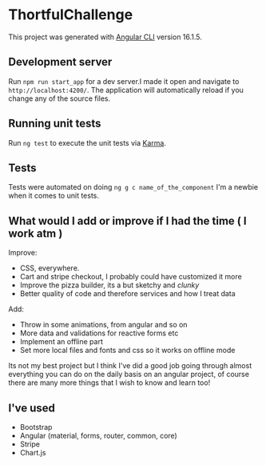 # ThortfulChallenge

This project was generated with [Angular CLI](https://github.com/angular/angular-cli) version 16.1.5.

## Development server

Run `npm run start_app` for a dev server.I made it open and navigate to `http://localhost:4200/`. The application will automatically reload if you change any of the source files.

## Running unit tests

Run `ng test` to execute the unit tests via [Karma](https://karma-runner.github.io).

## Tests

Tests were automated on doing `ng g c name_of_the_component` I'm a newbie when it comes to unit tests.

## What would I add or improve if I had the time ( I work atm )

Improve:
- CSS, everywhere.
- Cart and stripe checkout, I probably could have customized it more
- Improve the pizza builder, its a but sketchy and *clunky*
- Better quality of code and therefore services and how I treat data
  
Add:
- Throw in some animations, from angular and so on
- More data and validations for reactive forms etc
- Implement an offline part
- Set more local files and fonts and css so it works on offline mode

Its not my best project but I think I've did a good job going through almost everything you can do on the daily basis on an angular project, of course there are many more things that I wish to know and learn too!

## I've used
- Bootstrap
- Angular (material, forms, router, common, core)
- Stripe
- Chart.js

